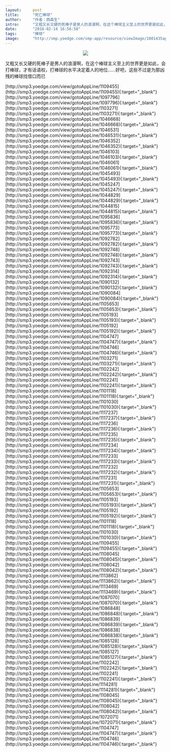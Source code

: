 ```yaml
---
layout:     post
title:      "死亡棒球"
author:     "作者：西森生"
intro:      "又粗又长又硬的死棒子是男人的浪漫啊，在这个棒球主义至上的世界更是如此，会打棒球，才有话语权，打棒球的水平决定着人的地位……好吧，这些不过是为那凶残的棒球找借口而已"
date:       "2018-02-14 16:56:58"
tags:       "棒球"
image:      "http://smp.yoedge.com/smp-app/resource/viewImage/1001435appline.png"
---
```

<div style="text-align: center">
<p><img src="http://smp.yoedge.com/smp-app/resource/viewImage/1001435appline.png"/></p>
</div>
<p class="post-meta">
<span>又粗又长又硬的死棒子是男人的浪漫啊，在这个棒球主义至上的世界更是如此，会打棒球，才有话语权，打棒球的水平决定着人的地位……好吧，这些不过是为那凶残的棒球找借口而已</span>
</p>
[http://smp3.yoedge.com/view/gotoAppLine/1109455](http://smp3.yoedge.com/view/gotoAppLine/1109455){:target="_blank"}
[http://smp3.yoedge.com/view/gotoAppLine/1097796](http://smp3.yoedge.com/view/gotoAppLine/1097796){:target="_blank"}
[http://smp3.yoedge.com/view/gotoAppLine/1103271](http://smp3.yoedge.com/view/gotoAppLine/1103271){:target="_blank"}
[http://smp3.yoedge.com/view/gotoAppLine/1046668](http://smp3.yoedge.com/view/gotoAppLine/1046668){:target="_blank"}
[http://smp3.yoedge.com/view/gotoAppLine/1046531](http://smp3.yoedge.com/view/gotoAppLine/1046531){:target="_blank"}
[http://smp3.yoedge.com/view/gotoAppLine/1046352](http://smp3.yoedge.com/view/gotoAppLine/1046352){:target="_blank"}
[http://smp3.yoedge.com/view/gotoAppLine/1046103](http://smp3.yoedge.com/view/gotoAppLine/1046103){:target="_blank"}
[http://smp3.yoedge.com/view/gotoAppLine/1046061](http://smp3.yoedge.com/view/gotoAppLine/1046061){:target="_blank"}
[http://smp3.yoedge.com/view/gotoAppLine/1045493](http://smp3.yoedge.com/view/gotoAppLine/1045493){:target="_blank"}
[http://smp3.yoedge.com/view/gotoAppLine/1045247](http://smp3.yoedge.com/view/gotoAppLine/1045247){:target="_blank"}
[http://smp3.yoedge.com/view/gotoAppLine/1044829](http://smp3.yoedge.com/view/gotoAppLine/1044829){:target="_blank"}
[http://smp3.yoedge.com/view/gotoAppLine/1044815](http://smp3.yoedge.com/view/gotoAppLine/1044815){:target="_blank"}
[http://smp3.yoedge.com/view/gotoAppLine/1095836](http://smp3.yoedge.com/view/gotoAppLine/1095836){:target="_blank"}
[http://smp3.yoedge.com/view/gotoAppLine/1095773](http://smp3.yoedge.com/view/gotoAppLine/1095773){:target="_blank"}
[http://smp3.yoedge.com/view/gotoAppLine/1092782](http://smp3.yoedge.com/view/gotoAppLine/1092782){:target="_blank"}
[http://smp3.yoedge.com/view/gotoAppLine/1092748](http://smp3.yoedge.com/view/gotoAppLine/1092748){:target="_blank"}
[http://smp3.yoedge.com/view/gotoAppLine/1092743](http://smp3.yoedge.com/view/gotoAppLine/1092743){:target="_blank"}
[http://smp3.yoedge.com/view/gotoAppLine/1092314](http://smp3.yoedge.com/view/gotoAppLine/1092314){:target="_blank"}
[http://smp3.yoedge.com/view/gotoAppLine/1090132](http://smp3.yoedge.com/view/gotoAppLine/1090132){:target="_blank"}
[http://smp3.yoedge.com/view/gotoAppLine/1090084](http://smp3.yoedge.com/view/gotoAppLine/1090084){:target="_blank"}
[http://smp3.yoedge.com/view/gotoAppLine/1105653](http://smp3.yoedge.com/view/gotoAppLine/1105653){:target="_blank"}
[http://smp3.yoedge.com/view/gotoAppLine/1105193](http://smp3.yoedge.com/view/gotoAppLine/1105193){:target="_blank"}
[http://smp3.yoedge.com/view/gotoAppLine/1105192](http://smp3.yoedge.com/view/gotoAppLine/1105192){:target="_blank"}
[http://smp3.yoedge.com/view/gotoAppLine/1104747](http://smp3.yoedge.com/view/gotoAppLine/1104747){:target="_blank"}
[http://smp3.yoedge.com/view/gotoAppLine/1104746](http://smp3.yoedge.com/view/gotoAppLine/1104746){:target="_blank"}
[http://smp3.yoedge.com/view/gotoAppLine/1103271](http://smp3.yoedge.com/view/gotoAppLine/1103271){:target="_blank"}
[http://smp3.yoedge.com/view/gotoAppLine/1102242](http://smp3.yoedge.com/view/gotoAppLine/1102242){:target="_blank"}
[http://smp3.yoedge.com/view/gotoAppLine/1102241](http://smp3.yoedge.com/view/gotoAppLine/1102241){:target="_blank"}
[http://smp3.yoedge.com/view/gotoAppLine/1101118](http://smp3.yoedge.com/view/gotoAppLine/1101118){:target="_blank"}
[http://smp3.yoedge.com/view/gotoAppLine/1101030](http://smp3.yoedge.com/view/gotoAppLine/1101030){:target="_blank"}
[http://smp3.yoedge.com/view/gotoAppLine/1117237](http://smp3.yoedge.com/view/gotoAppLine/1117237){:target="_blank"}
[http://smp3.yoedge.com/view/gotoAppLine/1117236](http://smp3.yoedge.com/view/gotoAppLine/1117236){:target="_blank"}
[http://smp3.yoedge.com/view/gotoAppLine/1117235](http://smp3.yoedge.com/view/gotoAppLine/1117235){:target="_blank"}
[http://smp3.yoedge.com/view/gotoAppLine/1117234](http://smp3.yoedge.com/view/gotoAppLine/1117234){:target="_blank"}
[http://smp3.yoedge.com/view/gotoAppLine/1117233](http://smp3.yoedge.com/view/gotoAppLine/1117233){:target="_blank"}
[http://smp3.yoedge.com/view/gotoAppLine/1117232](http://smp3.yoedge.com/view/gotoAppLine/1117232){:target="_blank"}
[http://smp3.yoedge.com/view/gotoAppLine/1117231](http://smp3.yoedge.com/view/gotoAppLine/1117231){:target="_blank"}
[http://smp3.yoedge.com/view/gotoAppLine/1105653](http://smp3.yoedge.com/view/gotoAppLine/1105653){:target="_blank"}
[http://smp3.yoedge.com/view/gotoAppLine/1105193](http://smp3.yoedge.com/view/gotoAppLine/1105193){:target="_blank"}
[http://smp3.yoedge.com/view/gotoAppLine/1105192](http://smp3.yoedge.com/view/gotoAppLine/1105192){:target="_blank"}
[http://smp3.yoedge.com/view/gotoAppLine/1101118](http://smp3.yoedge.com/view/gotoAppLine/1101118){:target="_blank"}
[http://smp3.yoedge.com/view/gotoAppLine/1101030](http://smp3.yoedge.com/view/gotoAppLine/1101030){:target="_blank"}
[http://smp3.yoedge.com/view/gotoAppLine/1109455](http://smp3.yoedge.com/view/gotoAppLine/1109455){:target="_blank"}
[http://smp3.yoedge.com/view/gotoAppLine/1108045](http://smp3.yoedge.com/view/gotoAppLine/1108045){:target="_blank"}
[http://smp3.yoedge.com/view/gotoAppLine/1108042](http://smp3.yoedge.com/view/gotoAppLine/1108042){:target="_blank"}
[http://smp3.yoedge.com/view/gotoAppLine/1113862](http://smp3.yoedge.com/view/gotoAppLine/1113862){:target="_blank"}
[http://smp3.yoedge.com/view/gotoAppLine/1113469](http://smp3.yoedge.com/view/gotoAppLine/1113469){:target="_blank"}
[http://smp3.yoedge.com/view/gotoAppLine/1087070](http://smp3.yoedge.com/view/gotoAppLine/1087070){:target="_blank"}
[http://smp3.yoedge.com/view/gotoAppLine/1086848](http://smp3.yoedge.com/view/gotoAppLine/1086848){:target="_blank"}
[http://smp3.yoedge.com/view/gotoAppLine/1086839](http://smp3.yoedge.com/view/gotoAppLine/1086839){:target="_blank"}
[http://smp3.yoedge.com/view/gotoAppLine/1086838](http://smp3.yoedge.com/view/gotoAppLine/1086838){:target="_blank"}
[http://smp3.yoedge.com/view/gotoAppLine/1085128](http://smp3.yoedge.com/view/gotoAppLine/1085128){:target="_blank"}
[http://smp3.yoedge.com/view/gotoAppLine/1085127](http://smp3.yoedge.com/view/gotoAppLine/1085127){:target="_blank"}
[http://smp3.yoedge.com/view/gotoAppLine/1102242](http://smp3.yoedge.com/view/gotoAppLine/1102242){:target="_blank"}
[http://smp3.yoedge.com/view/gotoAppLine/1102241](http://smp3.yoedge.com/view/gotoAppLine/1102241){:target="_blank"}
[http://smp3.yoedge.com/view/gotoAppLine/1114281](http://smp3.yoedge.com/view/gotoAppLine/1114281){:target="_blank"}
[http://smp3.yoedge.com/view/gotoAppLine/1108045](http://smp3.yoedge.com/view/gotoAppLine/1108045){:target="_blank"}
[http://smp3.yoedge.com/view/gotoAppLine/1108042](http://smp3.yoedge.com/view/gotoAppLine/1108042){:target="_blank"}
[http://smp3.yoedge.com/view/gotoAppLine/1072071](http://smp3.yoedge.com/view/gotoAppLine/1072071){:target="_blank"}
[http://smp3.yoedge.com/view/gotoAppLine/1104747](http://smp3.yoedge.com/view/gotoAppLine/1104747){:target="_blank"}
[http://smp3.yoedge.com/view/gotoAppLine/1104746](http://smp3.yoedge.com/view/gotoAppLine/1104746){:target="_blank"}


